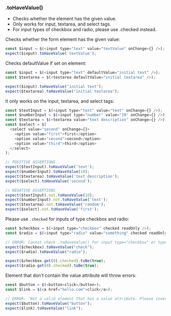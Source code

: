 ### .toHaveValue()

- Checks whether the element has the given value.
- Only works for input, textarea, and select tags.
- For input types of checkbox and radio, please use .checked instead.

Checks whether the form element has the given value:

```js
const $input = $(<input type="text" value="textValue" onChange={} />);
expect($input).toHaveValue('textValue');
```

Checks defaultValue if set on element:

```js
const $input = $(<input type="text" defaultValue="initial text" />);
const $textarea = $(<textarea defaultValue="initial textarea" />);

expect($input).toHaveValue("initial text");
expect($textarea).toHaveValue("initial textarea");
```

It only works on the input, textarea, and select tags:

```js
const $textInput = $(<input type="text" value="text" onChange={} />);
const $numberInput = $(<input type="number" value="10" onChange={} />);
const $textarea = $(<textarea value="text description" onChange={} />);
const $select = $(
  <select value="second" onChange={}>
    <option value="first">first</option>
    <option value="second">second</option>
    <option value="third">third</option>
  </select>
);

// POSITIVE ASSERTIONS
expect($textInput).toHaveValue('text');
expect($numberInput).toHaveValue(10);
expect($textarea).toHaveValue('text description');
expect($select).toHaveValue('second');

// NEGATIVE ASSERTIONS
expect($textInput).not.toHaveValue(10);
expect($numberInput).not.toHaveValue('text');
expect($textarea).not.toHaveValue('random');
expect($select).not.toHaveValue('first');
```

Please use `.checked` for inputs of type checkbox and radio:

```js
const $checkbox = $(<input type="checkbox" checked readOnly />);
const $radio = $(<input type="radio" value="something" checked readOnly />);

// ERROR: Cannot check .toHaveValue() for input type="checkbox" or type="radio".
expect($checkbox).toHaveValue("check");
expect($radio).toHaveValue("radio");

expect($checkbox.get(0).checked).toBe(true);
expect($radio.get(0).checked).toBe(true);
```

Element that don't contain the value attribute will throw errors:

```js
const $button = $(<button>click</button>);
const $link = $(<a href="hello.com">click</a>);

// ERROR: 'Not a valid element that has a value attribute. Please insert an element that has a value.'
expect($button).toHaveValue("button");
expect($link).toHaveValue("link");
```
